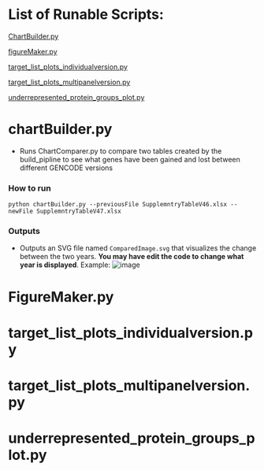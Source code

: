 # List of Runable Scripts:

[ChartBuilder.py](#chartBuilder)

[figureMaker.py](#figureMaker.py)

[target_list_plots_individualversion.py](#target_list_plots_individualversion.py)

[target_list_plots_multipanelversion.py](#target_list_plots_multipanelversion.py)

[underrepresented_protein_groups_plot.py](#underrepresented_protein_groups_plot.py)


# chartBuilder.py

- Runs ChartComparer.py to compare two tables created by the build_pipline to see what genes have been gained and lost between different GENCODE versions
### How to run 

```
python chartBuilder.py --previousFile SupplemntryTableV46.xlsx --newFile SupplemntryTableV47.xlsx

```

### Outputs
- Outputs an SVG file named `ComparedImage.svg` that visualizes the change between the two years. **You may have edit the code to change what year is displayed**.
Example:
![image](https://github.com/user-attachments/assets/5b1820c5-b979-4fcc-9a58-59da126e878c)

# FigureMaker.py

# target_list_plots_individualversion.py


# target_list_plots_multipanelversion.py

# underrepresented_protein_groups_plot.py
